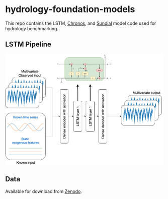 # hydrology-foundation-models
This repo contains the LSTM, [Chronos](https://github.com/amazon-science/chronos-forecasting), and [Sundial](https://huggingface.co/thuml/sundial-base-128m) model code used for hydrology benchmarking.

## LSTM Pipeline
![alt text](https://github.com/JunyangHe/hydrology-foundation-models/blob/main/hydrology_pipeline.png)

## Data
Available for download from [Zenodo](https://zenodo.org/records/16987287?token=eyJhbGciOiJIUzUxMiJ9.eyJpZCI6IjAzMDFhNmE0LWFhOGItNDBhMy05ZmMzLWU5YWM4MDUwZjViZiIsImRhdGEiOnt9LCJyYW5kb20iOiIzYjU2Nzk2MzUxMDk1Y2Q0YjlkOGNhNzY3OTMyNjA5NSJ9.AvOi3q1NRhmpOu-57ZPYyqOjE530QSrDhudxUkZ_FP_iUUJhb5nUvVnOYF40iYsY7WGVLkfqGjdsE6WIkG9HMQ).
